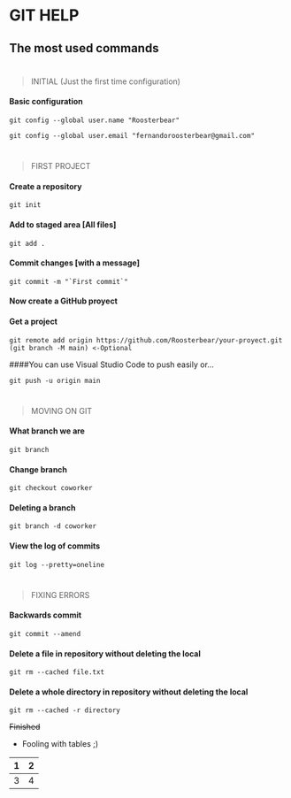# GIT HELP
## The most used commands ##

#
> INITIAL (Just the first time configuration)

#### Basic configuration ####
```git
git config --global user.name "Roosterbear"

git config --global user.email "fernandoroosterbear@gmail.com"
```

#
> FIRST PROJECT 

#### Create a repository ####
```git
git init
```
#### Add to staged area [All files] ####
```git
git add .
```
#### Commit changes [with a message] ####
```git
git commit -m "`First commit`"
```
#### Now create a GitHub proyect

#### Get a project ####
```git
git remote add origin https://github.com/Roosterbear/your-proyect.git
(git branch -M main) <-Optional
```
####You can use Visual Studio Code to push easily 
or...
```git
git push -u origin main
```

#
> MOVING ON GIT

#### What branch we are ####
```git
git branch
```

#### Change branch ####
```git
git checkout coworker
```
#### Deleting a branch ####
```git
git branch -d coworker
```
#### View the log of commits ####
```git
git log --pretty=oneline
```

#
> FIXING ERRORS

#### Backwards commit ####
```git
git commit --amend
```
#### Delete a file in repository without deleting the local ####
```git
git rm --cached file.txt
```
#### Delete a whole directory in repository without deleting the local ####
```git
git rm --cached -r directory
```


~~Finished~~

* Fooling with tables ;)

| 1 | 2 |
| -: | -: |
| 3 | 4 |
